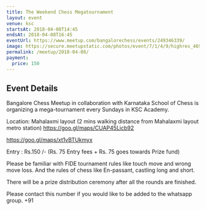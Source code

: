 ```yaml
---
title: The Weekend Chess Megatournament
layout: event
venue: ksc
startsAt: 2018-04-08T14:45
endsAt: 2018-04-08T16:45
eventUrl: https://www.meetup.com/bangalorechess/events/249346339/
image: https://secure.meetupstatic.com/photos/event/7/1/4/9/highres_469469001.jpeg
permalink: /meetup/2018-04-08/
payment:
  price: 150
---
```

## Event Details
Bangalore Chess Meetup in collaboration with Karnataka School of Chess is organizing a mega-tournament every Sundays in KSC Academy.

Location: Mahalaxmi layout (2 mins walking distance from Mahalaxmi layout metro station) https://goo.gl/maps/CUAP45Licb92

https://goo.gl/maps/xt1vBTUkmyx

Entry : Rs.150 /- (Rs. 75 Entry fees + Rs. 75 goes towards Prize fund)

Please be familiar with FIDE tournament rules like touch move and wrong move loss. And the rules of chess like En-passant, castling long and short.

There will be a prize distribution ceremony after all the rounds are finished.

Please contact this number if you would like to be added to the whatsapp group. +91 
